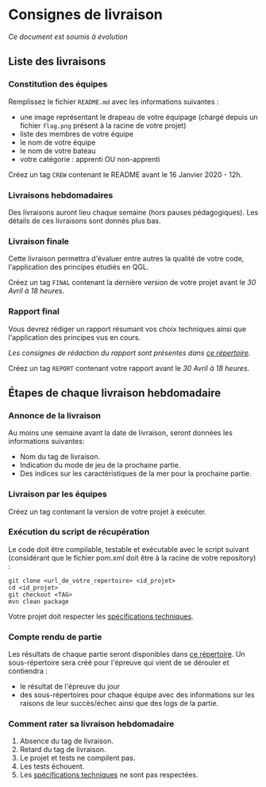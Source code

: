 
# Consignes de livraison

*Ce document est soumis à évolution*

## Liste des livraisons
### Constitution des équipes
Remplissez le fichier `README.md` avec les informations suivantes :
 - une image représentant le drapeau de votre équipage (chargé depuis un fichier `flag.png` présent à la racine de votre projet)
 - liste des membres de votre équipe
 - le nom de votre équipe
 - le nom de votre bateau
 - votre catégorie : apprenti OU non-apprenti

Créez un tag `CREW` contenant le README avant le 16 Janvier 2020 - 12h.

### Livraisons hebdomadaires

Des livraisons auront lieu chaque semaine (hors pauses pédagogiques).
Les détails de ces livraisons sont donnés plus bas.

### Livraison finale
Cette livraison permettra d'évaluer entre autres la qualité de votre code, l'application des principes étudiés en QGL.

Créez un tag `FINAL` contenant la dernière version de votre projet avant le *30 Avril à 18 heures*.

### Rapport final
Vous devrez rédiger un rapport résumant vos choix techniques ainsi que l'application des principes vus en cours.

*Les consignes de rédaction du rapport sont présentes dans [ce répertoire](../report).*

Créez un tag `REPORT` contenant votre rapport avant le *30 Avril à 18 heures*.

## Étapes de chaque livraison hebdomadaire
### Annonce de la livraison
Au moins une semaine avant la date de livraison, seront données les informations suivantes:

 - Nom du tag de livraison.
 - Indication du mode de jeu de la prochaine partie.
 - Des indices sur les caractéristiques de la mer pour la prochaine partie.

### Livraison par les équipes

Créez un tag contenant la version de votre projet à exécuter.

### Exécution du script de récupération
Le code doit être compilable, testable et exécutable avec le script suivant (considérant que le fichier pom.xml doit être à la racine de votre repository) :

    git clone <url_de_votre_repertoire> <id_projet>
    cd <id_projet>
    git checkout <TAG>
    mvn clean package

Votre projet doit respecter les [spécifications techniques](./TECHNICAL_SPECS.md).

### Compte rendu de partie

Les résultats de chaque partie seront disponibles dans [ce répertoire](../championship).
Un sous-répertoire sera créé pour l'épreuve qui vient de se dérouler et contiendra :
 - le résultat de l'épreuve du jour
 - des sous-répertoires pour chaque équipe avec des informations sur les raisons de leur succès/échec ainsi que des logs de la partie.


### Comment rater sa livraison hebdomadaire

 1. Absence du tag de livraison.
 2. Retard du tag de livraison.
 3. Le projet et tests ne compilent pas.
 4. Les tests échouent.
 5. Les [spécifications techniques](./TECHNICAL_SPECS.md) ne sont pas respectées.

